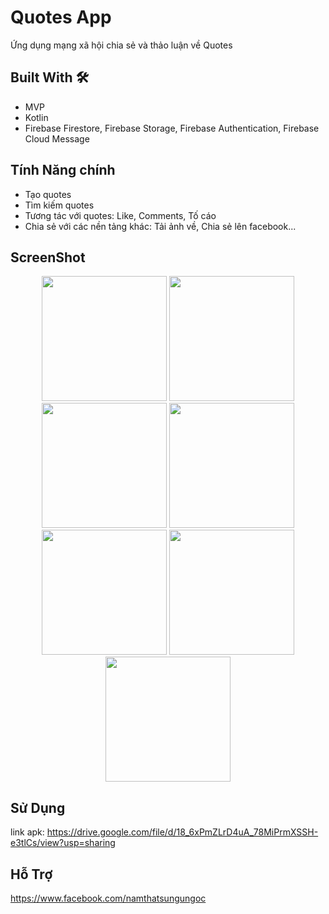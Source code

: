 # Quotes App

Ứng dụng mạng xã hội chia sẻ và thảo luận về Quotes

## Built With 🛠
- MVP
- Kotlin
- Firebase Firestore, Firebase Storage, Firebase Authentication, Firebase Cloud Message
## Tính Năng chính
- Tạo quotes
- Tìm kiếm quotes
- Tương tác với quotes: Like, Comments, Tố cáo
- Chia sẻ với các nền tảng khác: Tải ảnh về, Chia sẻ lên facebook...
## ScreenShot
<div style="display: flex; flex-wrap: wrap; justify-content: center;">
  <div style="flex-basis: 100%; text-align: center;">
    <img src="https://github.com/user-attachments/assets/40dc3380-8ec7-41e9-a6bd-f0b797eeebc6" width="200" />
    <img src="https://github.com/user-attachments/assets/76b9c946-eb96-4f09-a163-29e956da9161" width="200" />
    <img src="https://github.com/user-attachments/assets/99c986ba-371e-4db8-a9a2-94093701bb00" width="200" />
    <img src="https://github.com/user-attachments/assets/cf02805f-bc18-4645-be27-596c3714c7ac" width="200" />
    <img src="https://github.com/user-attachments/assets/e14eefe9-f4e5-46af-b45b-3c6823f163b2" width="200" />
    <img src="https://github.com/user-attachments/assets/2176009a-8c11-4372-a03a-ee0601d295ea" width="200" />
    <img src="https://github.com/user-attachments/assets/bf079568-be2d-4a42-be65-70122aa787bf" width="200" />

  </div>

</div>


## Sử Dụng
link apk: https://drive.google.com/file/d/18_6xPmZLrD4uA_78MiPrmXSSH-e3tlCs/view?usp=sharing

## Hỗ Trợ
https://www.facebook.com/namthatsungungoc
